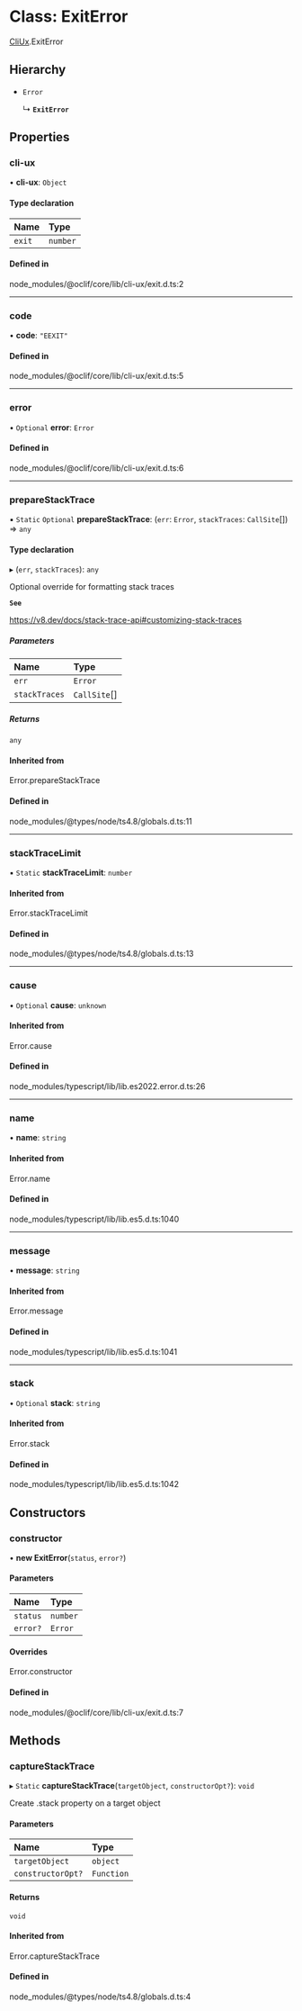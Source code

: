 # Class: ExitError

[CliUx](../modules/CliUx.md).ExitError

## Hierarchy

- `Error`

  ↳ **`ExitError`**

## Properties

### cli-ux

• **cli-ux**: `Object`

#### Type declaration

| Name | Type |
| :------ | :------ |
| `exit` | `number` |

#### Defined in

node_modules/@oclif/core/lib/cli-ux/exit.d.ts:2

___

### code

• **code**: ``"EEXIT"``

#### Defined in

node_modules/@oclif/core/lib/cli-ux/exit.d.ts:5

___

### error

• `Optional` **error**: `Error`

#### Defined in

node_modules/@oclif/core/lib/cli-ux/exit.d.ts:6

___

### prepareStackTrace

▪ `Static` `Optional` **prepareStackTrace**: (`err`: `Error`, `stackTraces`: `CallSite`[]) => `any`

#### Type declaration

▸ (`err`, `stackTraces`): `any`

Optional override for formatting stack traces

**`See`**

https://v8.dev/docs/stack-trace-api#customizing-stack-traces

##### Parameters

| Name | Type |
| :------ | :------ |
| `err` | `Error` |
| `stackTraces` | `CallSite`[] |

##### Returns

`any`

#### Inherited from

Error.prepareStackTrace

#### Defined in

node_modules/@types/node/ts4.8/globals.d.ts:11

___

### stackTraceLimit

▪ `Static` **stackTraceLimit**: `number`

#### Inherited from

Error.stackTraceLimit

#### Defined in

node_modules/@types/node/ts4.8/globals.d.ts:13

___

### cause

• `Optional` **cause**: `unknown`

#### Inherited from

Error.cause

#### Defined in

node_modules/typescript/lib/lib.es2022.error.d.ts:26

___

### name

• **name**: `string`

#### Inherited from

Error.name

#### Defined in

node_modules/typescript/lib/lib.es5.d.ts:1040

___

### message

• **message**: `string`

#### Inherited from

Error.message

#### Defined in

node_modules/typescript/lib/lib.es5.d.ts:1041

___

### stack

• `Optional` **stack**: `string`

#### Inherited from

Error.stack

#### Defined in

node_modules/typescript/lib/lib.es5.d.ts:1042

## Constructors

### constructor

• **new ExitError**(`status`, `error?`)

#### Parameters

| Name | Type |
| :------ | :------ |
| `status` | `number` |
| `error?` | `Error` |

#### Overrides

Error.constructor

#### Defined in

node_modules/@oclif/core/lib/cli-ux/exit.d.ts:7

## Methods

### captureStackTrace

▸ `Static` **captureStackTrace**(`targetObject`, `constructorOpt?`): `void`

Create .stack property on a target object

#### Parameters

| Name | Type |
| :------ | :------ |
| `targetObject` | `object` |
| `constructorOpt?` | `Function` |

#### Returns

`void`

#### Inherited from

Error.captureStackTrace

#### Defined in

node_modules/@types/node/ts4.8/globals.d.ts:4
